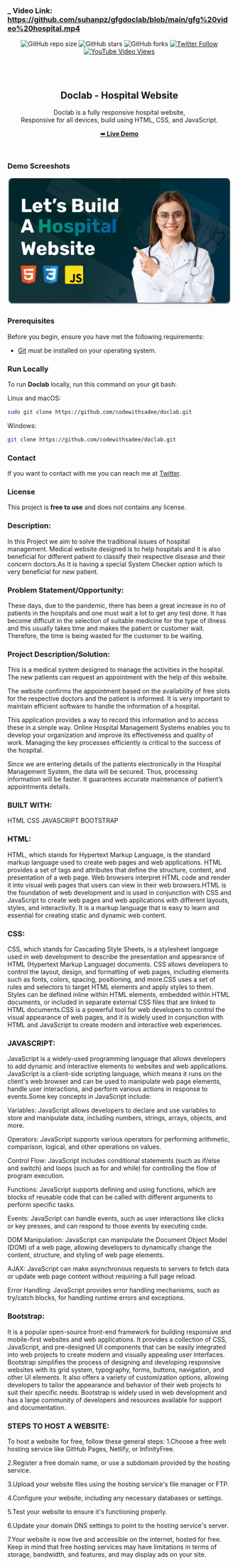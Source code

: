### _ Video Link: https://github.com/suhanpz/gfgdoclab/blob/main/gfg%20video%20hospital.mp4

<div align="center">
  
  ![GitHub repo size](https://img.shields.io/github/repo-size/codewithsadee/doclab)
  ![GitHub stars](https://img.shields.io/github/stars/codewithsadee/doclab?style=social)
  ![GitHub forks](https://img.shields.io/github/forks/codewithsadee/doclab?style=social)
  [![Twitter Follow](https://img.shields.io/twitter/follow/codewithsadee?style=social)](https://twitter.com/intent/follow?screen_name=codewithsadee)
  [![YouTube Video Views](https://img.shields.io/youtube/views/xu_Cg3SCZX4?style=social)](https://youtu.be/xu_Cg3SCZX4)

  <br />
  <br />

  <h2 align="center">Doclab - Hospital Website</h2>

  Doclab is a fully responsive hospital website, <br />Responsive for all devices, build using HTML, CSS, and JavaScript.

  <a href="https://codewithsadee.github.io/doclab/"><strong>➥ Live Demo</strong></a>

</div>

<br />

### Demo Screeshots

![Doclab Desktop Demo](./readme-images/desktop.png "Desktop Demo")

### Prerequisites

Before you begin, ensure you have met the following requirements:

* [Git](https://git-scm.com/downloads "Download Git") must be installed on your operating system.

### Run Locally

To run **Doclab** locally, run this command on your git bash:

Linux and macOS:

```bash
sudo git clone https://github.com/codewithsadee/doclab.git
```

Windows:

```bash
git clone https://github.com/codewithsadee/doclab.git
```

### Contact

If you want to contact with me you can reach me at [Twitter](https://www.twitter.com/codewithsadee).

### License

This project is **free to use** and does not contains any license.

### Description:
   In this Project we aim to solve the traditional issues of hospital management.  Medical website designed is to help hospitals and it is also beneficial for different patient to classify their respective disease and their concern doctors.As It is having a special System Checker option which is very beneficial for new patient.
  ###  Problem Statement/Opportunity: 
  These days, due to the pandemic, there has been a great increase in no of patients in the hospitals and one must wait a lot to get any test done. It has become difficult in the selection of suitable medicine for the type of illness and this usually takes time and makes the patient or customer wait. Therefore, the time is being wasted for the customer to be waiting.

  ### Project Description/Solution: 
  This is a medical system designed to manage the activities in the hospital. The new patients can request an appointment with the help of this website.

The website confirms the appointment based on the availability of free slots for the respective doctors and the patient is informed. It is very important to maintain efficient software to handle the information of a hospital.

This application provides a way to record this information and to access these in a simple way. Online Hospital Management Systems enables you to develop your organization and improve its effectiveness and quality of work. Managing the key processes efficiently is critical to the success of the hospital.

Since we are entering details of the patients electronically in the Hospital Management System, the data will be secured. Thus, processing information will be faster. It guarantees accurate maintenance of patient’s appointments details.

### BUILT WITH:
HTML 
CSS
JAVASCRIPT 
BOOTSTRAP

### HTML:
HTML, which stands for Hypertext Markup Language, is the standard markup language used to create web pages and web applications. HTML provides a set of tags and attributes that define the structure, content, and presentation of a web page. Web browsers interpret HTML code and render it into visual web pages that users can view in their web browsers.HTML is the foundation of web development and is used in conjunction with CSS and JavaScript to create web pages and web applications with different layouts, styles, and interactivity. It is a markup language that is easy to learn and essential for creating static and dynamic web content.

### CSS:
CSS, which stands for Cascading Style Sheets, is a stylesheet language used in web development to describe the presentation and appearance of HTML (Hypertext Markup Language) documents. CSS allows developers to control the layout, design, and formatting of web pages, including elements such as fonts, colors, spacing, positioning, and more.CSS uses a set of rules and selectors to target HTML elements and apply styles to them. Styles can be defined inline within HTML elements, embedded within HTML documents, or included in separate external CSS files that are linked to HTML documents.CSS is a powerful tool for web developers to control the visual appearance of web pages, and it is widely used in conjunction with HTML and JavaScript to create modern and interactive web experiences.

### JAVASCRIPT:
JavaScript is a widely-used programming language that allows developers to add dynamic and interactive elements to websites and web applications. JavaScript is a client-side scripting language, which means it runs on the client's web browser and can be used to manipulate web page elements, handle user interactions, and perform various actions in response to events.Some key concepts in JavaScript include:

Variables: JavaScript allows developers to declare and use variables to store and manipulate data, including numbers, strings, arrays, objects, and more.

Operators: JavaScript supports various operators for performing arithmetic, comparison, logical, and other operations on values.

Control Flow: JavaScript includes conditional statements (such as if/else and switch) and loops (such as for and while) for controlling the flow of program execution.

Functions: JavaScript supports defining and using functions, which are blocks of reusable code that can be called with different arguments to perform specific tasks.

Events: JavaScript can handle events, such as user interactions like clicks or key presses, and can respond to those events by executing code.

DOM Manipulation: JavaScript can manipulate the Document Object Model (DOM) of a web page, allowing developers to dynamically change the content, structure, and styling of web page elements.

AJAX: JavaScript can make asynchronous requests to servers to fetch data or update web page content without requiring a full page reload.

Error Handling: JavaScript provides error handling mechanisms, such as try/catch blocks, for handling runtime errors and exceptions.

### Bootstrap:
It is a popular open-source front-end framework for building responsive and mobile-first websites and web applications. It provides a collection of CSS, JavaScript, and pre-designed UI components that can be easily integrated into web projects to create modern and visually appealing user interfaces. Bootstrap simplifies the process of designing and developing responsive websites with its grid system, typography, forms, buttons, navigation, and other UI elements. It also offers a variety of customization options, allowing developers to tailor the appearance and behavior of their web projects to suit their specific needs. Bootstrap is widely used in web development and has a large community of developers and resources available for support and documentation.

### STEPS TO HOST A WEBSITE: 
To host a website for free, follow these general steps:
1.Choose a free web hosting service like GitHub Pages, Netlify, or InfinityFree.

2.Register a free domain name, or use a subdomain provided by the hosting service.

3.Upload your website files using the hosting service's file manager or FTP.

4.Configure your website, including any necessary databases or settings.

5.Test your website to ensure it's functioning properly.

6.Update your domain DNS settings to point to the hosting service's server.

7.Your website is now live and accessible on the internet, hosted for free. Keep in mind that free hosting services may have limitations in terms of storage, bandwidth, and features, and may display ads on your site.






